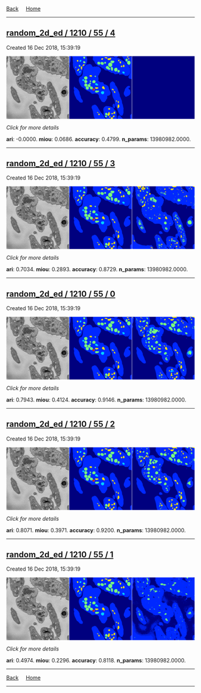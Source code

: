 
[Back](..)&nbsp;&nbsp;&nbsp;&nbsp;&nbsp;[Home](https://leapmanlab.github.io/snapshots)

---

<div class="summary"><a href="4"><h2>random_2d_ed / 1210 / 55 / 4</h2></a><p>Created 16 Dec 2018, 15:39:19
</p><a href="4"><img src="4/media/summary.png" align="center"></a><p>
<i>Click for more details</i>
</p></div>

**ari**: -0.0000. **miou**: 0.0686. **accuracy**: 0.4799. **n_params**: 13980982.0000. 

---

<div class="summary"><a href="3"><h2>random_2d_ed / 1210 / 55 / 3</h2></a><p>Created 16 Dec 2018, 15:39:19
</p><a href="3"><img src="3/media/summary.png" align="center"></a><p>
<i>Click for more details</i>
</p></div>

**ari**: 0.7034. **miou**: 0.2893. **accuracy**: 0.8729. **n_params**: 13980982.0000. 

---

<div class="summary"><a href="0"><h2>random_2d_ed / 1210 / 55 / 0</h2></a><p>Created 16 Dec 2018, 15:39:19
</p><a href="0"><img src="0/media/summary.png" align="center"></a><p>
<i>Click for more details</i>
</p></div>

**ari**: 0.7943. **miou**: 0.4124. **accuracy**: 0.9146. **n_params**: 13980982.0000. 

---

<div class="summary"><a href="2"><h2>random_2d_ed / 1210 / 55 / 2</h2></a><p>Created 16 Dec 2018, 15:39:19
</p><a href="2"><img src="2/media/summary.png" align="center"></a><p>
<i>Click for more details</i>
</p></div>

**ari**: 0.8071. **miou**: 0.3971. **accuracy**: 0.9200. **n_params**: 13980982.0000. 

---

<div class="summary"><a href="1"><h2>random_2d_ed / 1210 / 55 / 1</h2></a><p>Created 16 Dec 2018, 15:39:19
</p><a href="1"><img src="1/media/summary.png" align="center"></a><p>
<i>Click for more details</i>
</p></div>

**ari**: 0.4974. **miou**: 0.2296. **accuracy**: 0.8118. **n_params**: 13980982.0000. 

---

[Back](..)&nbsp;&nbsp;&nbsp;&nbsp;&nbsp;[Home](https://leapmanlab.github.io/snapshots)

---